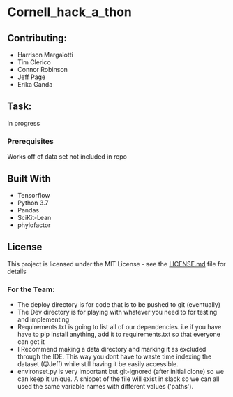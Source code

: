 # Cornell_hack_a_thon
## Contributing:
* Harrison Margalotti
* Tim Clerico
* Connor Robinson
* Jeff Page
* Erika Ganda
## Task:
In progress

### Prerequisites

Works off of data set not included in repo

## Built With
* Tensorflow
* Python 3.7
* Pandas
* SciKit-Lean
* phylofactor
## License

This project is licensed under the MIT License - see the [LICENSE.md](LICENSE.md) file for details

### For the Team:
* The deploy directory is for code that is to be pushed to git (eventually)
* The Dev directory is for playing with
 whatever you need to for testing and implementing
* Requirements.txt is going to list all of our dependencies. 
i.e if you have have to pip install anything, add it to requirements.txt so that everyone can get it
* I Recommend making a data directory and marking it as excluded through the IDE.
This way you dont have to waste time indexing the dataset (@Jeff) while still having it be easily 
accessible. 
* environset.py is very important but git-ignored (after initial clone) so we can keep it unique.
A snippet of the file will exist in slack so we can all used the same variable names with different
values ('paths').
